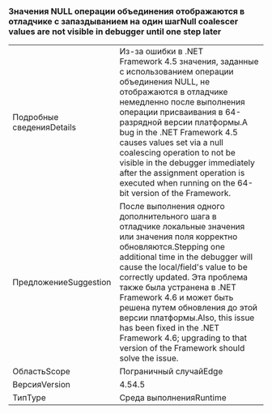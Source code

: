 ### <a name="null-coalescer-values-are-not-visible-in-debugger-until-one-step-later"></a><span data-ttu-id="66b93-101">Значения NULL операции объединения отображаются в отладчике с запаздыванием на один шаг</span><span class="sxs-lookup"><span data-stu-id="66b93-101">Null coalescer values are not visible in debugger until one step later</span></span>

|   |   |
|---|---|
|<span data-ttu-id="66b93-102">Подробные сведения</span><span class="sxs-lookup"><span data-stu-id="66b93-102">Details</span></span>|<span data-ttu-id="66b93-103">Из-за ошибки в .NET Framework 4.5 значения, заданные с использованием операции объединения NULL, не отображаются в отладчике немедленно после выполнения операции присваивания в 64-разрядной версии платформы.</span><span class="sxs-lookup"><span data-stu-id="66b93-103">A bug in the .NET Framework 4.5 causes values set via a null coalescing operation to not be visible in the debugger immediately after the assignment operation is executed when running on the 64-bit version of the Framework.</span></span>|
|<span data-ttu-id="66b93-104">Предложение</span><span class="sxs-lookup"><span data-stu-id="66b93-104">Suggestion</span></span>|<span data-ttu-id="66b93-105">После выполнения одного дополнительного шага в отладчике локальные значения или значения поля корректно обновляются.</span><span class="sxs-lookup"><span data-stu-id="66b93-105">Stepping one additional time in the debugger will cause the local/field's value to be correctly updated.</span></span> <span data-ttu-id="66b93-106">Эта проблема также была устранена в .NET Framework 4.6 и может быть решена путем обновления до этой версии платформы.</span><span class="sxs-lookup"><span data-stu-id="66b93-106">Also, this issue has been fixed in the .NET Framework 4.6; upgrading to that version of the Framework should solve the issue.</span></span>|
|<span data-ttu-id="66b93-107">Область</span><span class="sxs-lookup"><span data-stu-id="66b93-107">Scope</span></span>|<span data-ttu-id="66b93-108">Пограничный случай</span><span class="sxs-lookup"><span data-stu-id="66b93-108">Edge</span></span>|
|<span data-ttu-id="66b93-109">Версия</span><span class="sxs-lookup"><span data-stu-id="66b93-109">Version</span></span>|<span data-ttu-id="66b93-110">4.5</span><span class="sxs-lookup"><span data-stu-id="66b93-110">4.5</span></span>|
|<span data-ttu-id="66b93-111">Тип</span><span class="sxs-lookup"><span data-stu-id="66b93-111">Type</span></span>|<span data-ttu-id="66b93-112">Среда выполнения</span><span class="sxs-lookup"><span data-stu-id="66b93-112">Runtime</span></span>|

